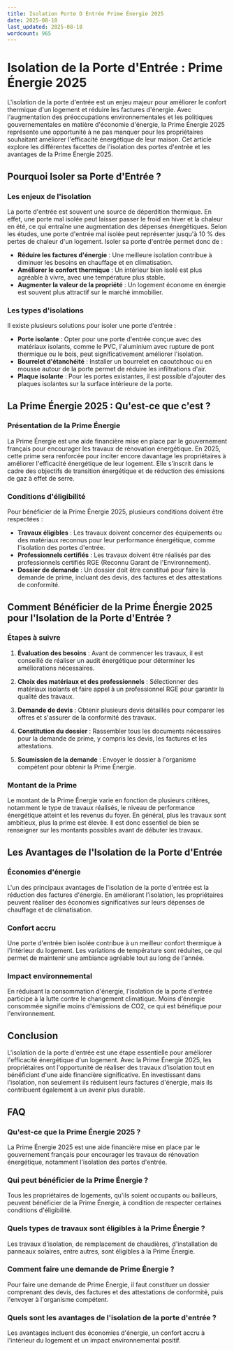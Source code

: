 ```yaml
---
title: Isolation Porte D Entrée Prime Énergie 2025
date: 2025-08-18
last_updated: 2025-08-18
wordcount: 965
---
```


# Isolation de la Porte d'Entrée : Prime Énergie 2025

L'isolation de la porte d'entrée est un enjeu majeur pour améliorer le confort thermique d'un logement et réduire les factures d'énergie. Avec l'augmentation des préoccupations environnementales et les politiques gouvernementales en matière d'économie d'énergie, la Prime Énergie 2025 représente une opportunité à ne pas manquer pour les propriétaires souhaitant améliorer l'efficacité énergétique de leur maison. Cet article explore les différentes facettes de l'isolation des portes d'entrée et les avantages de la Prime Énergie 2025.

## Pourquoi Isoler sa Porte d'Entrée ?

### Les enjeux de l'isolation

La porte d'entrée est souvent une source de déperdition thermique. En effet, une porte mal isolée peut laisser passer le froid en hiver et la chaleur en été, ce qui entraîne une augmentation des dépenses énergétiques. Selon les études, une porte d'entrée mal isolée peut représenter jusqu'à 10 % des pertes de chaleur d'un logement. Isoler sa porte d'entrée permet donc de :

- **Réduire les factures d'énergie** : Une meilleure isolation contribue à diminuer les besoins en chauffage et en climatisation.
- **Améliorer le confort thermique** : Un intérieur bien isolé est plus agréable à vivre, avec une température plus stable.
- **Augmenter la valeur de la propriété** : Un logement économe en énergie est souvent plus attractif sur le marché immobilier.

### Les types d'isolations

Il existe plusieurs solutions pour isoler une porte d'entrée :

- **Porte isolante** : Opter pour une porte d'entrée conçue avec des matériaux isolants, comme le PVC, l'aluminium avec rupture de pont thermique ou le bois, peut significativement améliorer l'isolation.
- **Bourrelet d'étanchéité** : Installer un bourrelet en caoutchouc ou en mousse autour de la porte permet de réduire les infiltrations d'air.
- **Plaque isolante** : Pour les portes existantes, il est possible d'ajouter des plaques isolantes sur la surface intérieure de la porte.

## La Prime Énergie 2025 : Qu'est-ce que c'est ?

### Présentation de la Prime Énergie

La Prime Énergie est une aide financière mise en place par le gouvernement français pour encourager les travaux de rénovation énergétique. En 2025, cette prime sera renforcée pour inciter encore davantage les propriétaires à améliorer l'efficacité énergétique de leur logement. Elle s'inscrit dans le cadre des objectifs de transition énergétique et de réduction des émissions de gaz à effet de serre.

### Conditions d'éligibilité

Pour bénéficier de la Prime Énergie 2025, plusieurs conditions doivent être respectées :

- **Travaux éligibles** : Les travaux doivent concerner des équipements ou des matériaux reconnus pour leur performance énergétique, comme l'isolation des portes d'entrée.
- **Professionnels certifiés** : Les travaux doivent être réalisés par des professionnels certifiés RGE (Reconnu Garant de l'Environnement).
- **Dossier de demande** : Un dossier doit être constitué pour faire la demande de prime, incluant des devis, des factures et des attestations de conformité.

## Comment Bénéficier de la Prime Énergie 2025 pour l'Isolation de la Porte d'Entrée ?

### Étapes à suivre

1. **Évaluation des besoins** : Avant de commencer les travaux, il est conseillé de réaliser un audit énergétique pour déterminer les améliorations nécessaires.
  
2. **Choix des matériaux et des professionnels** : Sélectionner des matériaux isolants et faire appel à un professionnel RGE pour garantir la qualité des travaux.

3. **Demande de devis** : Obtenir plusieurs devis détaillés pour comparer les offres et s'assurer de la conformité des travaux.

4. **Constitution du dossier** : Rassembler tous les documents nécessaires pour la demande de prime, y compris les devis, les factures et les attestations.

5. **Soumission de la demande** : Envoyer le dossier à l'organisme compétent pour obtenir la Prime Énergie.

### Montant de la Prime

Le montant de la Prime Énergie varie en fonction de plusieurs critères, notamment le type de travaux réalisés, le niveau de performance énergétique atteint et les revenus du foyer. En général, plus les travaux sont ambitieux, plus la prime est élevée. Il est donc essentiel de bien se renseigner sur les montants possibles avant de débuter les travaux.

## Les Avantages de l'Isolation de la Porte d'Entrée

### Économies d'énergie

L'un des principaux avantages de l'isolation de la porte d'entrée est la réduction des factures d'énergie. En améliorant l'isolation, les propriétaires peuvent réaliser des économies significatives sur leurs dépenses de chauffage et de climatisation.

### Confort accru

Une porte d'entrée bien isolée contribue à un meilleur confort thermique à l'intérieur du logement. Les variations de température sont réduites, ce qui permet de maintenir une ambiance agréable tout au long de l'année.

### Impact environnemental

En réduisant la consommation d'énergie, l'isolation de la porte d'entrée participe à la lutte contre le changement climatique. Moins d'énergie consommée signifie moins d'émissions de CO2, ce qui est bénéfique pour l'environnement.

## Conclusion

L'isolation de la porte d'entrée est une étape essentielle pour améliorer l'efficacité énergétique d'un logement. Avec la Prime Énergie 2025, les propriétaires ont l'opportunité de réaliser des travaux d'isolation tout en bénéficiant d'une aide financière significative. En investissant dans l'isolation, non seulement ils réduisent leurs factures d'énergie, mais ils contribuent également à un avenir plus durable.

## FAQ

### Qu'est-ce que la Prime Énergie 2025 ?

La Prime Énergie 2025 est une aide financière mise en place par le gouvernement français pour encourager les travaux de rénovation énergétique, notamment l'isolation des portes d'entrée.

### Qui peut bénéficier de la Prime Énergie ?

Tous les propriétaires de logements, qu'ils soient occupants ou bailleurs, peuvent bénéficier de la Prime Énergie, à condition de respecter certaines conditions d'éligibilité.

### Quels types de travaux sont éligibles à la Prime Énergie ?

Les travaux d'isolation, de remplacement de chaudières, d'installation de panneaux solaires, entre autres, sont éligibles à la Prime Énergie.

### Comment faire une demande de Prime Énergie ?

Pour faire une demande de Prime Énergie, il faut constituer un dossier comprenant des devis, des factures et des attestations de conformité, puis l'envoyer à l'organisme compétent.

### Quels sont les avantages de l'isolation de la porte d'entrée ?

Les avantages incluent des économies d'énergie, un confort accru à l'intérieur du logement et un impact environnemental positif.